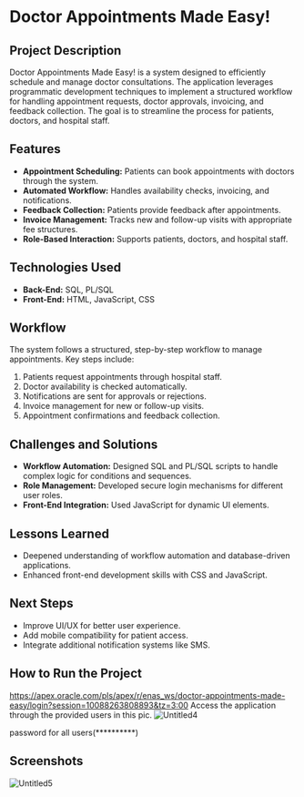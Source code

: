 # Doctor Appointments Made Easy!

## Project Description
Doctor Appointments Made Easy! is a system designed to efficiently schedule and manage doctor consultations. The application leverages programmatic development techniques to implement a structured workflow for handling appointment requests, doctor approvals, invoicing, and feedback collection. The goal is to streamline the process for patients, doctors, and hospital staff.

## Features
- **Appointment Scheduling:** Patients can book appointments with doctors through the system.
- **Automated Workflow:** Handles availability checks, invoicing, and notifications.
- **Feedback Collection:** Patients provide feedback after appointments.
- **Invoice Management:** Tracks new and follow-up visits with appropriate fee structures.
- **Role-Based Interaction:** Supports patients, doctors, and hospital staff.

## Technologies Used
- **Back-End:** SQL, PL/SQL
- **Front-End:** HTML, JavaScript, CSS

## Workflow
The system follows a structured, step-by-step workflow to manage appointments. Key steps include:
1. Patients request appointments through hospital staff.
2. Doctor availability is checked automatically.
3. Notifications are sent for approvals or rejections.
4. Invoice management for new or follow-up visits.
5. Appointment confirmations and feedback collection.

## Challenges and Solutions
- **Workflow Automation:** Designed SQL and PL/SQL scripts to handle complex logic for conditions and sequences.
- **Role Management:** Developed secure login mechanisms for different user roles.
- **Front-End Integration:** Used JavaScript for dynamic UI elements.

## Lessons Learned
- Deepened understanding of workflow automation and database-driven applications.
- Enhanced front-end development skills with CSS and JavaScript.

## Next Steps
- Improve UI/UX for better user experience.
- Add mobile compatibility for patient access.
- Integrate additional notification systems like SMS.

## How to Run the Project
 https://apex.oracle.com/pls/apex/r/enas_ws/doctor-appointments-made-easy/login?session=10088263808893&tz=3:00
Access the application through the provided users in this pic.
![Untitled4](https://github.com/user-attachments/assets/5b6fb5bb-e084-4420-94d1-da703e39373c)

password for all users(**********)

## Screenshots
![Untitled5](https://github.com/user-attachments/assets/59dfa024-13a0-4f5b-b552-9670857d8b59)



